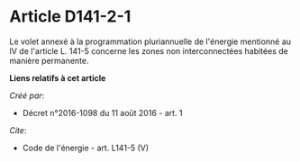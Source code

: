# Article D141-2-1

Le volet annexé à la programmation pluriannuelle de l'énergie mentionné au IV de l'article L. 141-5 concerne les zones non
interconnectées habitées de manière permanente.

**Liens relatifs à cet article**

_Créé par_:

  - Décret n°2016-1098 du 11 août 2016 - art. 1

_Cite_:

  - Code de l'énergie - art. L141-5 (V)
